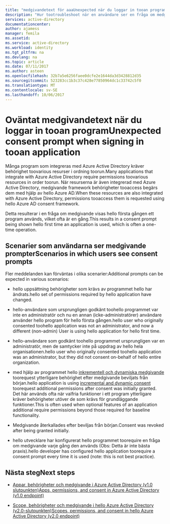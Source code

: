 ```yaml
---
title: "medgivandetext för aaaUnexpected när du loggar in tooan program | Microsoft Docs"
description: "Hur tootroubleshoot när en användare ser en fråga om medgivande för ett program du har integrerat med Azure AD som du inte förväntar dig"
services: active-directory
documentationcenter: 
author: ajamess
manager: femila
ms.assetid: 
ms.service: active-directory
ms.workload: identity
ms.tgt_pltfrm: na
ms.devlang: na
ms.topic: article
ms.date: 07/11/2017
ms.author: asteen
ms.openlocfilehash: 32b7a5e6256faee0dcfe2e1644da3d3428812d35
ms.sourcegitcommit: 523283cc1b3c37c428e77850964dc1c33742c5f0
ms.translationtype: MT
ms.contentlocale: sv-SE
ms.lasthandoff: 10/06/2017
---
```

# <a name="unexpected-consent-prompt-when-signing-in-tooan-application"></a><span data-ttu-id="2767d-103">Oväntat medgivandetext när du loggar in tooan program</span><span class="sxs-lookup"><span data-stu-id="2767d-103">Unexpected consent prompt when signing in tooan application</span></span>

<span data-ttu-id="2767d-104">Många program som integreras med Azure Active Directory kräver behörighet toovarious resurser i ordning toorun.</span><span class="sxs-lookup"><span data-stu-id="2767d-104">Many applications that integrate with Azure Active Directory require permissions toovarious resources in order toorun.</span></span> <span data-ttu-id="2767d-105">När resurserna är även integrerad med Azure Active Directory, medgivande framework behörigheter tooaccess begärs dem med hjälp av hello Azure AD.</span><span class="sxs-lookup"><span data-stu-id="2767d-105">When these resources are also integrated with Azure Active Directory, permissions tooaccess them is requested using hello Azure AD consent framework.</span></span> 

<span data-ttu-id="2767d-106">Detta resulterar i en fråga om medgivande visas hello första gången ett program används, vilket ofta är en gång.</span><span class="sxs-lookup"><span data-stu-id="2767d-106">This results in a consent prompt being shown hello first time an application is used, which is often a one-time operation.</span></span> 

## <a name="scenarios-in-which-users-see-consent-prompts"></a><span data-ttu-id="2767d-107">Scenarier som användarna ser medgivande prompter</span><span class="sxs-lookup"><span data-stu-id="2767d-107">Scenarios in which users see consent prompts</span></span>

<span data-ttu-id="2767d-108">Fler meddelanden kan förväntas i olika scenarier:</span><span class="sxs-lookup"><span data-stu-id="2767d-108">Additional prompts can be expected in various scenarios:</span></span>

* <span data-ttu-id="2767d-109">hello uppsättning behörigheter som krävs av programmet hello har ändrats.</span><span class="sxs-lookup"><span data-stu-id="2767d-109">hello set of permissions required by hello application have changed.</span></span>

* <span data-ttu-id="2767d-110">hello-användare som ursprungligen godkänt toohello programmet var inte en administratör och nu en annan (icke-administratörer) användare använder hello program för hello första gången.</span><span class="sxs-lookup"><span data-stu-id="2767d-110">hello user who originally consented toohello application was not an administrator, and now a different (non-admin) User is using hello application for hello first time.</span></span>

* <span data-ttu-id="2767d-111">hello-användare som godkänt toohello programmet ursprungligen var en administratör, men de samtycker inte på uppdrag av hello hela organisationen.</span><span class="sxs-lookup"><span data-stu-id="2767d-111">hello user who originally consented toohello application was an administrator, but they did not consent on-behalf of hello entire organization.</span></span>

* <span data-ttu-id="2767d-112">med hjälp av programmet hello [inkrementell och dynamiska medgivande](https://docs.microsoft.com/azure/active-directory/develop/active-directory-v2-compare#incremental-and-dynamic-consent) toorequest ytterligare behörighet efter medgivande beviljats från början.</span><span class="sxs-lookup"><span data-stu-id="2767d-112">hello application is using [incremental and dynamic consent](https://docs.microsoft.com/azure/active-directory/develop/active-directory-v2-compare#incremental-and-dynamic-consent) toorequest additional permissions after consent was initially granted.</span></span> <span data-ttu-id="2767d-113">Det här används ofta när valfria funktioner i ett program ytterligare kräver behörigheter utöver de som krävs för grundläggande funktioner.</span><span class="sxs-lookup"><span data-stu-id="2767d-113">This is often used when optional features of an application additional require permissions beyond those required for baseline functionality.</span></span>

* <span data-ttu-id="2767d-114">Medgivande återkallades efter beviljas från början.</span><span class="sxs-lookup"><span data-stu-id="2767d-114">Consent was revoked after being granted initially.</span></span>

* <span data-ttu-id="2767d-115">hello utvecklare har konfigurerat hello programmet toorequire en fråga om medgivande varje gång den används (Obs: Detta är inte bästa praxis).</span><span class="sxs-lookup"><span data-stu-id="2767d-115">hello developer has configured hello application toorequire a consent prompt every time it is used (note: this is not best practice).</span></span>

## <a name="next-steps"></a><span data-ttu-id="2767d-116">Nästa steg</span><span class="sxs-lookup"><span data-stu-id="2767d-116">Next steps</span></span>

-   [<span data-ttu-id="2767d-117">Appar, behörigheter och medgivande i Azure Active Directory (v1.0 slutpunkten)</span><span class="sxs-lookup"><span data-stu-id="2767d-117">Apps, permissions, and consent in Azure Active Directory (v1.0 endpoint)</span></span>](https://docs.microsoft.com/azure/active-directory/active-directory-apps-permissions-consent)

-   [<span data-ttu-id="2767d-118">Scope, behörigheter och medgivande i hello Azure Active Directory (v2.0-slutpunkten)</span><span class="sxs-lookup"><span data-stu-id="2767d-118">Scopes, permissions, and consent in hello Azure Active Directory (v2.0 endpoint)</span></span>](https://docs.microsoft.com/azure/active-directory/develop/active-directory-v2-scopes)



